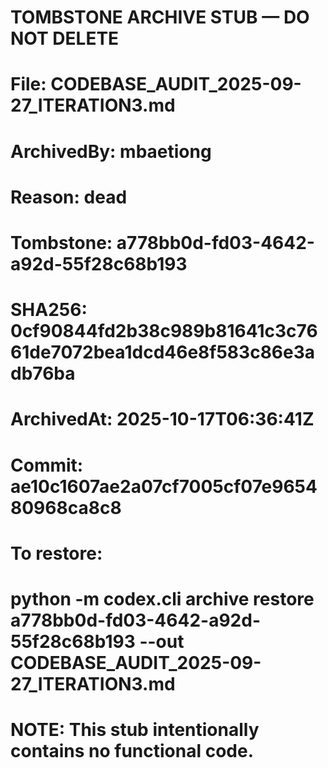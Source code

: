 # TOMBSTONE ARCHIVE STUB — DO NOT DELETE
# File: CODEBASE_AUDIT_2025-09-27_ITERATION3.md
# ArchivedBy: mbaetiong
# Reason: dead
# Tombstone: a778bb0d-fd03-4642-a92d-55f28c68b193
# SHA256: 0cf90844fd2b38c989b81641c3c7661de7072bea1dcd46e8f583c86e3adb76ba
# ArchivedAt: 2025-10-17T06:36:41Z
# Commit: ae10c1607ae2a07cf7005cf07e965480968ca8c8
#
# To restore:
#   python -m codex.cli archive restore a778bb0d-fd03-4642-a92d-55f28c68b193 --out CODEBASE_AUDIT_2025-09-27_ITERATION3.md
#
# NOTE: This stub intentionally contains no functional code.
